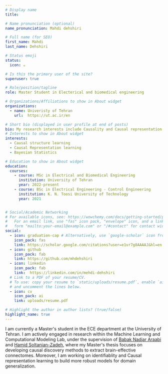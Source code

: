 ```yaml
---
# Display name
title: 

# Name pronunciation (optional)
name_pronunciation: Mahdi dehshiri

# Full name (for SEO)
first_name: Mahdi
last_name: Dehshiri

# Status emoji
status:
  icon: ☕️

# Is this the primary user of the site?
superuser: true

# Role/position/tagline
role: Master Student in Electerical and biomedical engineering 

# Organizations/Affiliations to show in About widget
organizations:
  - name: Univeristy of Tehran
    url:  https://ut.ac.ir/en

# Short bio (displayed in user profile at end of posts)
bio: My research interests include Causality and Causal representation learning 
# Interests to show in About widget
interests:
  - Causal structure learning 
  - Causal Representation learning 
  - Bayesian Statistics

# Education to show in About widget
education:
  courses:
    - course: MSc in Electrical and Biomedical Engineering
      institution: University of Tehran
      year: 2022-present
    - course: BSc in Electrical Engineering ‑ Control Engineering
      institution: K. N. Toosi University of Technology
      year: 2021


# Social/Academic Networking
# For available icons, see: https://wowchemy.com/docs/getting-started/page-builder/#icons
#   For an email link, use "fas" icon pack, "envelope" icon, and a link in the
#   form "mailto:your-email@example.com" or "/#contact" for contact widget.
social:
  - icon: graduation-cap # Alternatively, use `google-scholar` icon from `ai` icon pack
    icon_pack: fas
    link: https://scholar.google.com/citations?user=e1vr7g8AAAAJ&hl=en
  - icon: github
    icon_pack: fab
    link: https://github.com/mhdehshiri
  - icon: linkedin
    icon_pack: fab
    link:  https://linkedin.com/in/mehdi-dehshiri
  # Link to a PDF of your resume/CV.
  # To use: copy your resume to `static/uploads/resume.pdf`, enable `ai` icons in `params.yaml`,
  # and uncomment the lines below.
  - icon: cv
    icon_pack: ai
    link: uploads/resume.pdf

# Highlight the author in author lists? (true/false)
highlight_name: true
---
```


I am currently a Master's student in the ECE department at the University of Tehran. I am actively engaged in research within the Machine Learning and Computational Modeling Lab, 
under the supervision of <a href="https://scholar.google.com/citations?user=FTcata0AAAAJ&hl=en" target="_blank"> Babak Nadjar Araabi</a> and <a href="https://scholar.google.ca/citations?user=Lc1LZWIAAAAJ&hl=en" target="_blank"> Hamid Soltanian-Zadeh</a>, where my Master's thesis focuses on developing causal discovery methods to extract brain-effective connectomes. Moreover, I am working on <a>identifiablity</a> and <a>Causal representation learning</a> to build more robust models for domain generalization.

